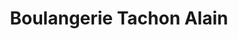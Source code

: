 ---
title: "Boulangerie Tachon Alain"
url: /dompierre-sur-besbre/boulangerie-tachon-alain/
shop: boulangerie
---